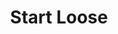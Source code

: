 ---
title: Start Loose
summary: When artists create a piece, they start with the loosest, most general idea they can, then slowly build up more details as the work progresses. This can be applied to almost any type of development.
published: 2024-02-12
updated: 2024-02-12
draft: true
tags:
  - Development
  - Coding
  - Practice
---